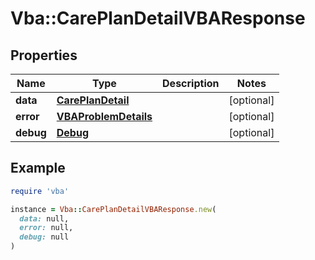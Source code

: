 # Vba::CarePlanDetailVBAResponse

## Properties

| Name | Type | Description | Notes |
| ---- | ---- | ----------- | ----- |
| **data** | [**CarePlanDetail**](CarePlanDetail.md) |  | [optional] |
| **error** | [**VBAProblemDetails**](VBAProblemDetails.md) |  | [optional] |
| **debug** | [**Debug**](Debug.md) |  | [optional] |

## Example

```ruby
require 'vba'

instance = Vba::CarePlanDetailVBAResponse.new(
  data: null,
  error: null,
  debug: null
)
```

